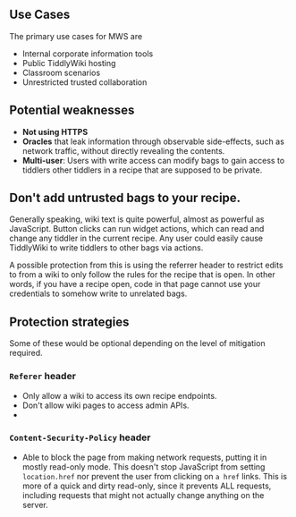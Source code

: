 ## Use Cases

The primary use cases for MWS are 

- Internal corporate information tools
- Public TiddlyWiki hosting
- Classroom scenarios
- Unrestricted trusted collaboration

## Potential weaknesses

- **Not using HTTPS**
- **Oracles** that leak information through observable side-effects, such as network traffic, without directly revealing the contents. 
- **Multi-user**: Users with write access can modify bags to gain access to tiddlers other tiddlers in a recipe that are supposed to be private. 

## Don't add untrusted bags to your recipe. 

Generally speaking, wiki text is quite powerful, almost as powerful as JavaScript. Button clicks can run widget actions, which can read and change any tiddler in the current recipe. Any user could easily cause TiddlyWiki to write tiddlers to other bags via actions. 

A possible protection from this is using the referrer header to restrict edits to from a wiki to only follow the rules for the recipe that is open. In other words, if you have a recipe open, code in that page cannot use your credentials to somehow write to unrelated bags. 

## Protection strategies

Some of these would be optional depending on the level of mitigation required. 

### `Referer` header

- Only allow a wiki to access its own recipe endpoints. 
- Don't allow wiki pages to access admin APIs. 
- 

### `Content-Security-Policy` header

- Able to block the page from making network requests, putting it in mostly read-only mode. This doesn't stop JavaScript from setting `location.href` nor prevent the user from clicking on `a href` links. This is more of a quick and dirty read-only, since it prevents ALL requests, including requests that might not actually change anything on the server. 





